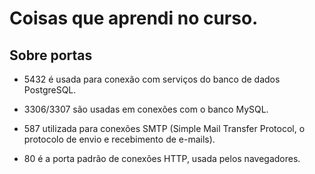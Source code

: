 # Coisas que aprendi no curso.

## Sobre portas
- 5432 é usada para conexão com serviços do banco de dados PostgreSQL.

- 3306/3307 são usadas em conexões com o banco MySQL.

- 587 utilizada para conexões SMTP (Simple Mail Transfer Protocol, o protocolo de envio e recebimento de e-mails).

- 80 é a porta padrão de conexões HTTP, usada pelos navegadores.